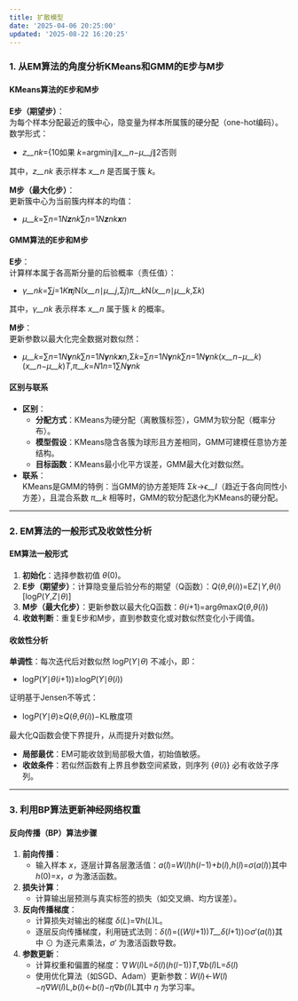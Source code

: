 ```yaml
---
title: 扩散模型
date: '2025-04-06 20:25:00'
updated: '2025-08-22 16:20:25'
---
```

### <font style="color:rgba(0, 0, 0, 0.9);background-color:rgba(255, 255, 255, 0);">1. 从EM算法的角度分析KMeans和GMM的E步与M步</font>
#### **<font style="color:rgba(0, 0, 0, 0.9);background-color:rgba(255, 255, 255, 0);">KMeans算法的E步和M步</font>**
**<font style="color:rgba(0, 0, 0, 0.9);background-color:rgba(255, 255, 255, 0);">E步（期望步）</font>**<font style="color:rgba(0, 0, 0, 0.9);background-color:rgba(255, 255, 255, 0);">：  
</font><font style="color:rgba(0, 0, 0, 0.9);background-color:rgba(255, 255, 255, 0);">为每个样本分配最近的簇中心，隐变量为样本所属簇的硬分配（one-hot编码）。  
</font><font style="color:rgba(0, 0, 0, 0.9);background-color:rgba(255, 255, 255, 0);">数学形式：</font>

+ _<font style="color:rgba(0, 0, 0, 0.9);background-color:rgba(255, 255, 255, 0);">z</font>__<font style="color:rgba(0, 0, 0, 0.9);background-color:rgba(255, 255, 255, 0);">nk</font>_<font style="color:rgba(0, 0, 0, 0.9);background-color:rgba(255, 255, 255, 0);">=</font><font style="color:rgba(0, 0, 0, 0.9);background-color:rgba(255, 255, 255, 0);">{</font><font style="color:rgba(0, 0, 0, 0.9);background-color:rgba(255, 255, 255, 0);">1</font><font style="color:rgba(0, 0, 0, 0.9);background-color:rgba(255, 255, 255, 0);">0</font><font style="color:rgba(0, 0, 0, 0.9);background-color:rgba(255, 255, 255, 0);">如果</font><font style="color:rgba(0, 0, 0, 0.9);background-color:rgba(255, 255, 255, 0);"> </font>_<font style="color:rgba(0, 0, 0, 0.9);background-color:rgba(255, 255, 255, 0);">k</font>_<font style="color:rgba(0, 0, 0, 0.9);background-color:rgba(255, 255, 255, 0);">=</font><font style="color:rgba(0, 0, 0, 0.9);background-color:rgba(255, 255, 255, 0);">ar</font><font style="color:rgba(0, 0, 0, 0.9);background-color:rgba(255, 255, 255, 0);">g</font><font style="color:rgba(0, 0, 0, 0.9);background-color:rgba(255, 255, 255, 0);">min</font>_<font style="color:rgba(0, 0, 0, 0.9);background-color:rgba(255, 255, 255, 0);">j</font>_<font style="color:rgba(0, 0, 0, 0.9);background-color:rgba(255, 255, 255, 0);">∥</font>_<font style="color:rgba(0, 0, 0, 0.9);background-color:rgba(255, 255, 255, 0);">x</font>__<font style="color:rgba(0, 0, 0, 0.9);background-color:rgba(255, 255, 255, 0);">n</font>_<font style="color:rgba(0, 0, 0, 0.9);background-color:rgba(255, 255, 255, 0);">−</font>_<font style="color:rgba(0, 0, 0, 0.9);background-color:rgba(255, 255, 255, 0);">μ</font>__<font style="color:rgba(0, 0, 0, 0.9);background-color:rgba(255, 255, 255, 0);">j</font>_<font style="color:rgba(0, 0, 0, 0.9);background-color:rgba(255, 255, 255, 0);">∥</font><font style="color:rgba(0, 0, 0, 0.9);background-color:rgba(255, 255, 255, 0);">2</font><font style="color:rgba(0, 0, 0, 0.9);background-color:rgba(255, 255, 255, 0);">否则</font>

<font style="color:rgba(0, 0, 0, 0.9);background-color:rgba(255, 255, 255, 0);">其中，</font>_<font style="color:rgba(0, 0, 0, 0.9);background-color:rgba(255, 255, 255, 0);">z</font>__<font style="color:rgba(0, 0, 0, 0.9);background-color:rgba(255, 255, 255, 0);">nk</font>_<font style="color:rgba(0, 0, 0, 0.9);background-color:rgba(255, 255, 255, 0);"> </font><font style="color:rgba(0, 0, 0, 0.9);background-color:rgba(255, 255, 255, 0);">表示样本</font><font style="color:rgba(0, 0, 0, 0.9);background-color:rgba(255, 255, 255, 0);"> </font>_<font style="color:rgba(0, 0, 0, 0.9);background-color:rgba(255, 255, 255, 0);">x</font>__<font style="color:rgba(0, 0, 0, 0.9);background-color:rgba(255, 255, 255, 0);">n</font>_<font style="color:rgba(0, 0, 0, 0.9);background-color:rgba(255, 255, 255, 0);"> </font><font style="color:rgba(0, 0, 0, 0.9);background-color:rgba(255, 255, 255, 0);">是否属于簇</font><font style="color:rgba(0, 0, 0, 0.9);background-color:rgba(255, 255, 255, 0);"> </font>_<font style="color:rgba(0, 0, 0, 0.9);background-color:rgba(255, 255, 255, 0);">k</font>_<font style="color:rgba(0, 0, 0, 0.9);background-color:rgba(255, 255, 255, 0);">。</font>

**<font style="color:rgba(0, 0, 0, 0.9);background-color:rgba(255, 255, 255, 0);">M步（最大化步）</font>**<font style="color:rgba(0, 0, 0, 0.9);background-color:rgba(255, 255, 255, 0);">：  
</font><font style="color:rgba(0, 0, 0, 0.9);background-color:rgba(255, 255, 255, 0);">更新簇中心为当前簇内样本的均值：</font>

+ _<font style="color:rgba(0, 0, 0, 0.9);background-color:rgba(255, 255, 255, 0);">μ</font>__<font style="color:rgba(0, 0, 0, 0.9);background-color:rgba(255, 255, 255, 0);">k</font>_<font style="color:rgba(0, 0, 0, 0.9);background-color:rgba(255, 255, 255, 0);">=</font><font style="color:rgba(0, 0, 0, 0.9);background-color:rgba(255, 255, 255, 0);">∑</font>_<font style="color:rgba(0, 0, 0, 0.9);background-color:rgba(255, 255, 255, 0);">n</font>_<font style="color:rgba(0, 0, 0, 0.9);background-color:rgba(255, 255, 255, 0);">=</font><font style="color:rgba(0, 0, 0, 0.9);background-color:rgba(255, 255, 255, 0);">1</font>_<font style="color:rgba(0, 0, 0, 0.9);background-color:rgba(255, 255, 255, 0);">N</font>__<font style="color:rgba(0, 0, 0, 0.9);background-color:rgba(255, 255, 255, 0);">z</font>__<font style="color:rgba(0, 0, 0, 0.9);background-color:rgba(255, 255, 255, 0);">nk</font>_<font style="color:rgba(0, 0, 0, 0.9);background-color:rgba(255, 255, 255, 0);">∑</font>_<font style="color:rgba(0, 0, 0, 0.9);background-color:rgba(255, 255, 255, 0);">n</font>_<font style="color:rgba(0, 0, 0, 0.9);background-color:rgba(255, 255, 255, 0);">=</font><font style="color:rgba(0, 0, 0, 0.9);background-color:rgba(255, 255, 255, 0);">1</font>_<font style="color:rgba(0, 0, 0, 0.9);background-color:rgba(255, 255, 255, 0);">N</font>__<font style="color:rgba(0, 0, 0, 0.9);background-color:rgba(255, 255, 255, 0);">z</font>__<font style="color:rgba(0, 0, 0, 0.9);background-color:rgba(255, 255, 255, 0);">nk</font>__<font style="color:rgba(0, 0, 0, 0.9);background-color:rgba(255, 255, 255, 0);">x</font>__<font style="color:rgba(0, 0, 0, 0.9);background-color:rgba(255, 255, 255, 0);">n</font>_

#### **<font style="color:rgba(0, 0, 0, 0.9);background-color:rgba(255, 255, 255, 0);">GMM算法的E步和M步</font>**
**<font style="color:rgba(0, 0, 0, 0.9);background-color:rgba(255, 255, 255, 0);">E步</font>**<font style="color:rgba(0, 0, 0, 0.9);background-color:rgba(255, 255, 255, 0);">：  
</font><font style="color:rgba(0, 0, 0, 0.9);background-color:rgba(255, 255, 255, 0);">计算样本属于各高斯分量的后验概率（责任值）：</font>

+ _<font style="color:rgba(0, 0, 0, 0.9);background-color:rgba(255, 255, 255, 0);">γ</font>__<font style="color:rgba(0, 0, 0, 0.9);background-color:rgba(255, 255, 255, 0);">nk</font>_<font style="color:rgba(0, 0, 0, 0.9);background-color:rgba(255, 255, 255, 0);">=</font><font style="color:rgba(0, 0, 0, 0.9);background-color:rgba(255, 255, 255, 0);">∑</font>_<font style="color:rgba(0, 0, 0, 0.9);background-color:rgba(255, 255, 255, 0);">j</font>_<font style="color:rgba(0, 0, 0, 0.9);background-color:rgba(255, 255, 255, 0);">=</font><font style="color:rgba(0, 0, 0, 0.9);background-color:rgba(255, 255, 255, 0);">1</font>_<font style="color:rgba(0, 0, 0, 0.9);background-color:rgba(255, 255, 255, 0);">K</font>__<font style="color:rgba(0, 0, 0, 0.9);background-color:rgba(255, 255, 255, 0);">π</font>__<font style="color:rgba(0, 0, 0, 0.9);background-color:rgba(255, 255, 255, 0);">j</font>_<font style="color:rgba(0, 0, 0, 0.9);background-color:rgba(255, 255, 255, 0);">N</font><font style="color:rgba(0, 0, 0, 0.9);background-color:rgba(255, 255, 255, 0);">(</font>_<font style="color:rgba(0, 0, 0, 0.9);background-color:rgba(255, 255, 255, 0);">x</font>__<font style="color:rgba(0, 0, 0, 0.9);background-color:rgba(255, 255, 255, 0);">n</font>_<font style="color:rgba(0, 0, 0, 0.9);background-color:rgba(255, 255, 255, 0);">∣</font>_<font style="color:rgba(0, 0, 0, 0.9);background-color:rgba(255, 255, 255, 0);">μ</font>__<font style="color:rgba(0, 0, 0, 0.9);background-color:rgba(255, 255, 255, 0);">j</font>_<font style="color:rgba(0, 0, 0, 0.9);background-color:rgba(255, 255, 255, 0);">,</font><font style="color:rgba(0, 0, 0, 0.9);background-color:rgba(255, 255, 255, 0);">Σ</font>_<font style="color:rgba(0, 0, 0, 0.9);background-color:rgba(255, 255, 255, 0);">j</font>_<font style="color:rgba(0, 0, 0, 0.9);background-color:rgba(255, 255, 255, 0);">)</font>_<font style="color:rgba(0, 0, 0, 0.9);background-color:rgba(255, 255, 255, 0);">π</font>__<font style="color:rgba(0, 0, 0, 0.9);background-color:rgba(255, 255, 255, 0);">k</font>_<font style="color:rgba(0, 0, 0, 0.9);background-color:rgba(255, 255, 255, 0);">N</font><font style="color:rgba(0, 0, 0, 0.9);background-color:rgba(255, 255, 255, 0);">(</font>_<font style="color:rgba(0, 0, 0, 0.9);background-color:rgba(255, 255, 255, 0);">x</font>__<font style="color:rgba(0, 0, 0, 0.9);background-color:rgba(255, 255, 255, 0);">n</font>_<font style="color:rgba(0, 0, 0, 0.9);background-color:rgba(255, 255, 255, 0);">∣</font>_<font style="color:rgba(0, 0, 0, 0.9);background-color:rgba(255, 255, 255, 0);">μ</font>__<font style="color:rgba(0, 0, 0, 0.9);background-color:rgba(255, 255, 255, 0);">k</font>_<font style="color:rgba(0, 0, 0, 0.9);background-color:rgba(255, 255, 255, 0);">,</font><font style="color:rgba(0, 0, 0, 0.9);background-color:rgba(255, 255, 255, 0);">Σ</font>_<font style="color:rgba(0, 0, 0, 0.9);background-color:rgba(255, 255, 255, 0);">k</font>_<font style="color:rgba(0, 0, 0, 0.9);background-color:rgba(255, 255, 255, 0);">)</font>

<font style="color:rgba(0, 0, 0, 0.9);background-color:rgba(255, 255, 255, 0);">其中，</font>_<font style="color:rgba(0, 0, 0, 0.9);background-color:rgba(255, 255, 255, 0);">γ</font>__<font style="color:rgba(0, 0, 0, 0.9);background-color:rgba(255, 255, 255, 0);">nk</font>_<font style="color:rgba(0, 0, 0, 0.9);background-color:rgba(255, 255, 255, 0);"> </font><font style="color:rgba(0, 0, 0, 0.9);background-color:rgba(255, 255, 255, 0);">表示样本</font><font style="color:rgba(0, 0, 0, 0.9);background-color:rgba(255, 255, 255, 0);"> </font>_<font style="color:rgba(0, 0, 0, 0.9);background-color:rgba(255, 255, 255, 0);">x</font>__<font style="color:rgba(0, 0, 0, 0.9);background-color:rgba(255, 255, 255, 0);">n</font>_<font style="color:rgba(0, 0, 0, 0.9);background-color:rgba(255, 255, 255, 0);"> </font><font style="color:rgba(0, 0, 0, 0.9);background-color:rgba(255, 255, 255, 0);">属于簇</font><font style="color:rgba(0, 0, 0, 0.9);background-color:rgba(255, 255, 255, 0);"> </font>_<font style="color:rgba(0, 0, 0, 0.9);background-color:rgba(255, 255, 255, 0);">k</font>_<font style="color:rgba(0, 0, 0, 0.9);background-color:rgba(255, 255, 255, 0);"> </font><font style="color:rgba(0, 0, 0, 0.9);background-color:rgba(255, 255, 255, 0);">的概率。</font>

**<font style="color:rgba(0, 0, 0, 0.9);background-color:rgba(255, 255, 255, 0);">M步</font>**<font style="color:rgba(0, 0, 0, 0.9);background-color:rgba(255, 255, 255, 0);">：  
</font><font style="color:rgba(0, 0, 0, 0.9);background-color:rgba(255, 255, 255, 0);">更新参数以最大化完全数据对数似然：</font>

+ _<font style="color:rgba(0, 0, 0, 0.9);background-color:rgba(255, 255, 255, 0);">μ</font>__<font style="color:rgba(0, 0, 0, 0.9);background-color:rgba(255, 255, 255, 0);">k</font>_<font style="color:rgba(0, 0, 0, 0.9);background-color:rgba(255, 255, 255, 0);">=</font><font style="color:rgba(0, 0, 0, 0.9);background-color:rgba(255, 255, 255, 0);">∑</font>_<font style="color:rgba(0, 0, 0, 0.9);background-color:rgba(255, 255, 255, 0);">n</font>_<font style="color:rgba(0, 0, 0, 0.9);background-color:rgba(255, 255, 255, 0);">=</font><font style="color:rgba(0, 0, 0, 0.9);background-color:rgba(255, 255, 255, 0);">1</font>_<font style="color:rgba(0, 0, 0, 0.9);background-color:rgba(255, 255, 255, 0);">N</font>__<font style="color:rgba(0, 0, 0, 0.9);background-color:rgba(255, 255, 255, 0);">γ</font>__<font style="color:rgba(0, 0, 0, 0.9);background-color:rgba(255, 255, 255, 0);">nk</font>_<font style="color:rgba(0, 0, 0, 0.9);background-color:rgba(255, 255, 255, 0);">∑</font>_<font style="color:rgba(0, 0, 0, 0.9);background-color:rgba(255, 255, 255, 0);">n</font>_<font style="color:rgba(0, 0, 0, 0.9);background-color:rgba(255, 255, 255, 0);">=</font><font style="color:rgba(0, 0, 0, 0.9);background-color:rgba(255, 255, 255, 0);">1</font>_<font style="color:rgba(0, 0, 0, 0.9);background-color:rgba(255, 255, 255, 0);">N</font>__<font style="color:rgba(0, 0, 0, 0.9);background-color:rgba(255, 255, 255, 0);">γ</font>__<font style="color:rgba(0, 0, 0, 0.9);background-color:rgba(255, 255, 255, 0);">nk</font>__<font style="color:rgba(0, 0, 0, 0.9);background-color:rgba(255, 255, 255, 0);">x</font>__<font style="color:rgba(0, 0, 0, 0.9);background-color:rgba(255, 255, 255, 0);">n</font>_<font style="color:rgba(0, 0, 0, 0.9);background-color:rgba(255, 255, 255, 0);">,</font><font style="color:rgba(0, 0, 0, 0.9);background-color:rgba(255, 255, 255, 0);">Σ</font>_<font style="color:rgba(0, 0, 0, 0.9);background-color:rgba(255, 255, 255, 0);">k</font>_<font style="color:rgba(0, 0, 0, 0.9);background-color:rgba(255, 255, 255, 0);">=</font><font style="color:rgba(0, 0, 0, 0.9);background-color:rgba(255, 255, 255, 0);">∑</font>_<font style="color:rgba(0, 0, 0, 0.9);background-color:rgba(255, 255, 255, 0);">n</font>_<font style="color:rgba(0, 0, 0, 0.9);background-color:rgba(255, 255, 255, 0);">=</font><font style="color:rgba(0, 0, 0, 0.9);background-color:rgba(255, 255, 255, 0);">1</font>_<font style="color:rgba(0, 0, 0, 0.9);background-color:rgba(255, 255, 255, 0);">N</font>__<font style="color:rgba(0, 0, 0, 0.9);background-color:rgba(255, 255, 255, 0);">γ</font>__<font style="color:rgba(0, 0, 0, 0.9);background-color:rgba(255, 255, 255, 0);">nk</font>_<font style="color:rgba(0, 0, 0, 0.9);background-color:rgba(255, 255, 255, 0);">∑</font>_<font style="color:rgba(0, 0, 0, 0.9);background-color:rgba(255, 255, 255, 0);">n</font>_<font style="color:rgba(0, 0, 0, 0.9);background-color:rgba(255, 255, 255, 0);">=</font><font style="color:rgba(0, 0, 0, 0.9);background-color:rgba(255, 255, 255, 0);">1</font>_<font style="color:rgba(0, 0, 0, 0.9);background-color:rgba(255, 255, 255, 0);">N</font>__<font style="color:rgba(0, 0, 0, 0.9);background-color:rgba(255, 255, 255, 0);">γ</font>__<font style="color:rgba(0, 0, 0, 0.9);background-color:rgba(255, 255, 255, 0);">nk</font>_<font style="color:rgba(0, 0, 0, 0.9);background-color:rgba(255, 255, 255, 0);">(</font>_<font style="color:rgba(0, 0, 0, 0.9);background-color:rgba(255, 255, 255, 0);">x</font>__<font style="color:rgba(0, 0, 0, 0.9);background-color:rgba(255, 255, 255, 0);">n</font>_<font style="color:rgba(0, 0, 0, 0.9);background-color:rgba(255, 255, 255, 0);">−</font>_<font style="color:rgba(0, 0, 0, 0.9);background-color:rgba(255, 255, 255, 0);">μ</font>__<font style="color:rgba(0, 0, 0, 0.9);background-color:rgba(255, 255, 255, 0);">k</font>_<font style="color:rgba(0, 0, 0, 0.9);background-color:rgba(255, 255, 255, 0);">)</font><font style="color:rgba(0, 0, 0, 0.9);background-color:rgba(255, 255, 255, 0);">(</font>_<font style="color:rgba(0, 0, 0, 0.9);background-color:rgba(255, 255, 255, 0);">x</font>__<font style="color:rgba(0, 0, 0, 0.9);background-color:rgba(255, 255, 255, 0);">n</font>_<font style="color:rgba(0, 0, 0, 0.9);background-color:rgba(255, 255, 255, 0);">−</font>_<font style="color:rgba(0, 0, 0, 0.9);background-color:rgba(255, 255, 255, 0);">μ</font>__<font style="color:rgba(0, 0, 0, 0.9);background-color:rgba(255, 255, 255, 0);">k</font>_<font style="color:rgba(0, 0, 0, 0.9);background-color:rgba(255, 255, 255, 0);">)</font>_<font style="color:rgba(0, 0, 0, 0.9);background-color:rgba(255, 255, 255, 0);">T</font>_<font style="color:rgba(0, 0, 0, 0.9);background-color:rgba(255, 255, 255, 0);">,</font>_<font style="color:rgba(0, 0, 0, 0.9);background-color:rgba(255, 255, 255, 0);">π</font>__<font style="color:rgba(0, 0, 0, 0.9);background-color:rgba(255, 255, 255, 0);">k</font>_<font style="color:rgba(0, 0, 0, 0.9);background-color:rgba(255, 255, 255, 0);">=</font>_<font style="color:rgba(0, 0, 0, 0.9);background-color:rgba(255, 255, 255, 0);">N</font>_<font style="color:rgba(0, 0, 0, 0.9);background-color:rgba(255, 255, 255, 0);">1</font>_<font style="color:rgba(0, 0, 0, 0.9);background-color:rgba(255, 255, 255, 0);">n</font>_<font style="color:rgba(0, 0, 0, 0.9);background-color:rgba(255, 255, 255, 0);">=</font><font style="color:rgba(0, 0, 0, 0.9);background-color:rgba(255, 255, 255, 0);">1</font><font style="color:rgba(0, 0, 0, 0.9);background-color:rgba(255, 255, 255, 0);">∑</font>_<font style="color:rgba(0, 0, 0, 0.9);background-color:rgba(255, 255, 255, 0);">N</font>__<font style="color:rgba(0, 0, 0, 0.9);background-color:rgba(255, 255, 255, 0);">γ</font>__<font style="color:rgba(0, 0, 0, 0.9);background-color:rgba(255, 255, 255, 0);">nk</font>_

#### **<font style="color:rgba(0, 0, 0, 0.9);background-color:rgba(255, 255, 255, 0);">区别与联系</font>**
+ **<font style="color:rgba(0, 0, 0, 0.9);background-color:rgba(255, 255, 255, 0);">区别</font>**<font style="color:rgba(0, 0, 0, 0.9);background-color:rgba(255, 255, 255, 0);">：</font>
    - **<font style="color:rgba(0, 0, 0, 0.9);background-color:rgba(255, 255, 255, 0);">分配方式</font>**<font style="color:rgba(0, 0, 0, 0.9);background-color:rgba(255, 255, 255, 0);">：KMeans为硬分配（离散簇标签），GMM为软分配（概率分布）。</font>
    - **<font style="color:rgba(0, 0, 0, 0.9);background-color:rgba(255, 255, 255, 0);">模型假设</font>**<font style="color:rgba(0, 0, 0, 0.9);background-color:rgba(255, 255, 255, 0);">：KMeans隐含各簇为球形且方差相同，GMM可建模任意协方差结构。</font>
    - **<font style="color:rgba(0, 0, 0, 0.9);background-color:rgba(255, 255, 255, 0);">目标函数</font>**<font style="color:rgba(0, 0, 0, 0.9);background-color:rgba(255, 255, 255, 0);">：KMeans最小化平方误差，GMM最大化对数似然。</font>
+ **<font style="color:rgba(0, 0, 0, 0.9);background-color:rgba(255, 255, 255, 0);">联系</font>**<font style="color:rgba(0, 0, 0, 0.9);background-color:rgba(255, 255, 255, 0);">：  
</font><font style="color:rgba(0, 0, 0, 0.9);background-color:rgba(255, 255, 255, 0);">KMeans是GMM的特例：当GMM的协方差矩阵</font><font style="color:rgba(0, 0, 0, 0.9);background-color:rgba(255, 255, 255, 0);"> </font><font style="color:rgba(0, 0, 0, 0.9);background-color:rgba(255, 255, 255, 0);">Σ</font>_<font style="color:rgba(0, 0, 0, 0.9);background-color:rgba(255, 255, 255, 0);">k</font>_<font style="color:rgba(0, 0, 0, 0.9);background-color:rgba(255, 255, 255, 0);">→</font>_<font style="color:rgba(0, 0, 0, 0.9);background-color:rgba(255, 255, 255, 0);">ϵ</font>__<font style="color:rgba(0, 0, 0, 0.9);background-color:rgba(255, 255, 255, 0);">I</font>_<font style="color:rgba(0, 0, 0, 0.9);background-color:rgba(255, 255, 255, 0);">（趋近于各向同性小方差），且混合系数</font><font style="color:rgba(0, 0, 0, 0.9);background-color:rgba(255, 255, 255, 0);"> </font>_<font style="color:rgba(0, 0, 0, 0.9);background-color:rgba(255, 255, 255, 0);">π</font>__<font style="color:rgba(0, 0, 0, 0.9);background-color:rgba(255, 255, 255, 0);">k</font>_<font style="color:rgba(0, 0, 0, 0.9);background-color:rgba(255, 255, 255, 0);"> </font><font style="color:rgba(0, 0, 0, 0.9);background-color:rgba(255, 255, 255, 0);">相等时，GMM的软分配退化为KMeans的硬分配。</font>

---

### <font style="color:rgba(0, 0, 0, 0.9);background-color:rgba(255, 255, 255, 0);">2. EM算法的一般形式及收敛性分析</font>
#### **<font style="color:rgba(0, 0, 0, 0.9);background-color:rgba(255, 255, 255, 0);">EM算法一般形式</font>**
1. **<font style="color:rgba(0, 0, 0, 0.9);background-color:rgba(255, 255, 255, 0);">初始化</font>**<font style="color:rgba(0, 0, 0, 0.9);background-color:rgba(255, 255, 255, 0);">：选择参数初值</font><font style="color:rgba(0, 0, 0, 0.9);background-color:rgba(255, 255, 255, 0);"> </font>_<font style="color:rgba(0, 0, 0, 0.9);background-color:rgba(255, 255, 255, 0);">θ</font>_<font style="color:rgba(0, 0, 0, 0.9);background-color:rgba(255, 255, 255, 0);">(</font><font style="color:rgba(0, 0, 0, 0.9);background-color:rgba(255, 255, 255, 0);">0</font><font style="color:rgba(0, 0, 0, 0.9);background-color:rgba(255, 255, 255, 0);">)</font><font style="color:rgba(0, 0, 0, 0.9);background-color:rgba(255, 255, 255, 0);">。</font>
2. **<font style="color:rgba(0, 0, 0, 0.9);background-color:rgba(255, 255, 255, 0);">E步（期望步）</font>**<font style="color:rgba(0, 0, 0, 0.9);background-color:rgba(255, 255, 255, 0);">：计算隐变量后验分布的期望（Q函数）：</font>_<font style="color:rgba(0, 0, 0, 0.9);background-color:rgba(255, 255, 255, 0);">Q</font>_<font style="color:rgba(0, 0, 0, 0.9);background-color:rgba(255, 255, 255, 0);">(</font>_<font style="color:rgba(0, 0, 0, 0.9);background-color:rgba(255, 255, 255, 0);">θ</font>_<font style="color:rgba(0, 0, 0, 0.9);background-color:rgba(255, 255, 255, 0);">,</font>_<font style="color:rgba(0, 0, 0, 0.9);background-color:rgba(255, 255, 255, 0);">θ</font>_<font style="color:rgba(0, 0, 0, 0.9);background-color:rgba(255, 255, 255, 0);">(</font>_<font style="color:rgba(0, 0, 0, 0.9);background-color:rgba(255, 255, 255, 0);">i</font>_<font style="color:rgba(0, 0, 0, 0.9);background-color:rgba(255, 255, 255, 0);">)</font><font style="color:rgba(0, 0, 0, 0.9);background-color:rgba(255, 255, 255, 0);">)</font><font style="color:rgba(0, 0, 0, 0.9);background-color:rgba(255, 255, 255, 0);">=</font><font style="color:rgba(0, 0, 0, 0.9);background-color:rgba(255, 255, 255, 0);">E</font>_<font style="color:rgba(0, 0, 0, 0.9);background-color:rgba(255, 255, 255, 0);">Z</font>_<font style="color:rgba(0, 0, 0, 0.9);background-color:rgba(255, 255, 255, 0);">∣</font>_<font style="color:rgba(0, 0, 0, 0.9);background-color:rgba(255, 255, 255, 0);">Y</font>_<font style="color:rgba(0, 0, 0, 0.9);background-color:rgba(255, 255, 255, 0);">,</font>_<font style="color:rgba(0, 0, 0, 0.9);background-color:rgba(255, 255, 255, 0);">θ</font>_<font style="color:rgba(0, 0, 0, 0.9);background-color:rgba(255, 255, 255, 0);">(</font>_<font style="color:rgba(0, 0, 0, 0.9);background-color:rgba(255, 255, 255, 0);">i</font>_<font style="color:rgba(0, 0, 0, 0.9);background-color:rgba(255, 255, 255, 0);">)</font><font style="color:rgba(0, 0, 0, 0.9);background-color:rgba(255, 255, 255, 0);">[</font><font style="color:rgba(0, 0, 0, 0.9);background-color:rgba(255, 255, 255, 0);">lo</font><font style="color:rgba(0, 0, 0, 0.9);background-color:rgba(255, 255, 255, 0);">g</font>_<font style="color:rgba(0, 0, 0, 0.9);background-color:rgba(255, 255, 255, 0);">P</font>_<font style="color:rgba(0, 0, 0, 0.9);background-color:rgba(255, 255, 255, 0);">(</font>_<font style="color:rgba(0, 0, 0, 0.9);background-color:rgba(255, 255, 255, 0);">Y</font>_<font style="color:rgba(0, 0, 0, 0.9);background-color:rgba(255, 255, 255, 0);">,</font>_<font style="color:rgba(0, 0, 0, 0.9);background-color:rgba(255, 255, 255, 0);">Z</font>_<font style="color:rgba(0, 0, 0, 0.9);background-color:rgba(255, 255, 255, 0);">∣</font>_<font style="color:rgba(0, 0, 0, 0.9);background-color:rgba(255, 255, 255, 0);">θ</font>_<font style="color:rgba(0, 0, 0, 0.9);background-color:rgba(255, 255, 255, 0);">)]</font>
3. **<font style="color:rgba(0, 0, 0, 0.9);background-color:rgba(255, 255, 255, 0);">M步（最大化步）</font>**<font style="color:rgba(0, 0, 0, 0.9);background-color:rgba(255, 255, 255, 0);">：更新参数以最大化Q函数：</font>_<font style="color:rgba(0, 0, 0, 0.9);background-color:rgba(255, 255, 255, 0);">θ</font>_<font style="color:rgba(0, 0, 0, 0.9);background-color:rgba(255, 255, 255, 0);">(</font>_<font style="color:rgba(0, 0, 0, 0.9);background-color:rgba(255, 255, 255, 0);">i</font>_<font style="color:rgba(0, 0, 0, 0.9);background-color:rgba(255, 255, 255, 0);">+</font><font style="color:rgba(0, 0, 0, 0.9);background-color:rgba(255, 255, 255, 0);">1</font><font style="color:rgba(0, 0, 0, 0.9);background-color:rgba(255, 255, 255, 0);">)</font><font style="color:rgba(0, 0, 0, 0.9);background-color:rgba(255, 255, 255, 0);">=</font><font style="color:rgba(0, 0, 0, 0.9);background-color:rgba(255, 255, 255, 0);">ar</font><font style="color:rgba(0, 0, 0, 0.9);background-color:rgba(255, 255, 255, 0);">g</font>_<font style="color:rgba(0, 0, 0, 0.9);background-color:rgba(255, 255, 255, 0);">θ</font>_<font style="color:rgba(0, 0, 0, 0.9);background-color:rgba(255, 255, 255, 0);">max</font>_<font style="color:rgba(0, 0, 0, 0.9);background-color:rgba(255, 255, 255, 0);">Q</font>_<font style="color:rgba(0, 0, 0, 0.9);background-color:rgba(255, 255, 255, 0);">(</font>_<font style="color:rgba(0, 0, 0, 0.9);background-color:rgba(255, 255, 255, 0);">θ</font>_<font style="color:rgba(0, 0, 0, 0.9);background-color:rgba(255, 255, 255, 0);">,</font>_<font style="color:rgba(0, 0, 0, 0.9);background-color:rgba(255, 255, 255, 0);">θ</font>_<font style="color:rgba(0, 0, 0, 0.9);background-color:rgba(255, 255, 255, 0);">(</font>_<font style="color:rgba(0, 0, 0, 0.9);background-color:rgba(255, 255, 255, 0);">i</font>_<font style="color:rgba(0, 0, 0, 0.9);background-color:rgba(255, 255, 255, 0);">)</font><font style="color:rgba(0, 0, 0, 0.9);background-color:rgba(255, 255, 255, 0);">)</font>
4. **<font style="color:rgba(0, 0, 0, 0.9);background-color:rgba(255, 255, 255, 0);">收敛判断</font>**<font style="color:rgba(0, 0, 0, 0.9);background-color:rgba(255, 255, 255, 0);">：重复E步和M步，直到参数变化或对数似然变化小于阈值。</font>

#### **<font style="color:rgba(0, 0, 0, 0.9);background-color:rgba(255, 255, 255, 0);">收敛性分析</font>**
**<font style="color:rgba(0, 0, 0, 0.9);background-color:rgba(255, 255, 255, 0);">单调性</font>**<font style="color:rgba(0, 0, 0, 0.9);background-color:rgba(255, 255, 255, 0);">：每次迭代后对数似然</font><font style="color:rgba(0, 0, 0, 0.9);background-color:rgba(255, 255, 255, 0);"> </font><font style="color:rgba(0, 0, 0, 0.9);background-color:rgba(255, 255, 255, 0);">lo</font><font style="color:rgba(0, 0, 0, 0.9);background-color:rgba(255, 255, 255, 0);">g</font>_<font style="color:rgba(0, 0, 0, 0.9);background-color:rgba(255, 255, 255, 0);">P</font>_<font style="color:rgba(0, 0, 0, 0.9);background-color:rgba(255, 255, 255, 0);">(</font>_<font style="color:rgba(0, 0, 0, 0.9);background-color:rgba(255, 255, 255, 0);">Y</font>_<font style="color:rgba(0, 0, 0, 0.9);background-color:rgba(255, 255, 255, 0);">∣</font>_<font style="color:rgba(0, 0, 0, 0.9);background-color:rgba(255, 255, 255, 0);">θ</font>_<font style="color:rgba(0, 0, 0, 0.9);background-color:rgba(255, 255, 255, 0);">)</font><font style="color:rgba(0, 0, 0, 0.9);background-color:rgba(255, 255, 255, 0);"> </font><font style="color:rgba(0, 0, 0, 0.9);background-color:rgba(255, 255, 255, 0);">不减小，即：</font>

+ <font style="color:rgba(0, 0, 0, 0.9);background-color:rgba(255, 255, 255, 0);">lo</font><font style="color:rgba(0, 0, 0, 0.9);background-color:rgba(255, 255, 255, 0);">g</font>_<font style="color:rgba(0, 0, 0, 0.9);background-color:rgba(255, 255, 255, 0);">P</font>_<font style="color:rgba(0, 0, 0, 0.9);background-color:rgba(255, 255, 255, 0);">(</font>_<font style="color:rgba(0, 0, 0, 0.9);background-color:rgba(255, 255, 255, 0);">Y</font>_<font style="color:rgba(0, 0, 0, 0.9);background-color:rgba(255, 255, 255, 0);">∣</font>_<font style="color:rgba(0, 0, 0, 0.9);background-color:rgba(255, 255, 255, 0);">θ</font>_<font style="color:rgba(0, 0, 0, 0.9);background-color:rgba(255, 255, 255, 0);">(</font>_<font style="color:rgba(0, 0, 0, 0.9);background-color:rgba(255, 255, 255, 0);">i</font>_<font style="color:rgba(0, 0, 0, 0.9);background-color:rgba(255, 255, 255, 0);">+</font><font style="color:rgba(0, 0, 0, 0.9);background-color:rgba(255, 255, 255, 0);">1</font><font style="color:rgba(0, 0, 0, 0.9);background-color:rgba(255, 255, 255, 0);">)</font><font style="color:rgba(0, 0, 0, 0.9);background-color:rgba(255, 255, 255, 0);">)</font><font style="color:rgba(0, 0, 0, 0.9);background-color:rgba(255, 255, 255, 0);">≥</font><font style="color:rgba(0, 0, 0, 0.9);background-color:rgba(255, 255, 255, 0);">lo</font><font style="color:rgba(0, 0, 0, 0.9);background-color:rgba(255, 255, 255, 0);">g</font>_<font style="color:rgba(0, 0, 0, 0.9);background-color:rgba(255, 255, 255, 0);">P</font>_<font style="color:rgba(0, 0, 0, 0.9);background-color:rgba(255, 255, 255, 0);">(</font>_<font style="color:rgba(0, 0, 0, 0.9);background-color:rgba(255, 255, 255, 0);">Y</font>_<font style="color:rgba(0, 0, 0, 0.9);background-color:rgba(255, 255, 255, 0);">∣</font>_<font style="color:rgba(0, 0, 0, 0.9);background-color:rgba(255, 255, 255, 0);">θ</font>_<font style="color:rgba(0, 0, 0, 0.9);background-color:rgba(255, 255, 255, 0);">(</font>_<font style="color:rgba(0, 0, 0, 0.9);background-color:rgba(255, 255, 255, 0);">i</font>_<font style="color:rgba(0, 0, 0, 0.9);background-color:rgba(255, 255, 255, 0);">)</font><font style="color:rgba(0, 0, 0, 0.9);background-color:rgba(255, 255, 255, 0);">)</font>

<font style="color:rgba(0, 0, 0, 0.9);background-color:rgba(255, 255, 255, 0);">证明基于Jensen不等式：</font>

+ <font style="color:rgba(0, 0, 0, 0.9);background-color:rgba(255, 255, 255, 0);">lo</font><font style="color:rgba(0, 0, 0, 0.9);background-color:rgba(255, 255, 255, 0);">g</font>_<font style="color:rgba(0, 0, 0, 0.9);background-color:rgba(255, 255, 255, 0);">P</font>_<font style="color:rgba(0, 0, 0, 0.9);background-color:rgba(255, 255, 255, 0);">(</font>_<font style="color:rgba(0, 0, 0, 0.9);background-color:rgba(255, 255, 255, 0);">Y</font>_<font style="color:rgba(0, 0, 0, 0.9);background-color:rgba(255, 255, 255, 0);">∣</font>_<font style="color:rgba(0, 0, 0, 0.9);background-color:rgba(255, 255, 255, 0);">θ</font>_<font style="color:rgba(0, 0, 0, 0.9);background-color:rgba(255, 255, 255, 0);">)</font><font style="color:rgba(0, 0, 0, 0.9);background-color:rgba(255, 255, 255, 0);">≥</font>_<font style="color:rgba(0, 0, 0, 0.9);background-color:rgba(255, 255, 255, 0);">Q</font>_<font style="color:rgba(0, 0, 0, 0.9);background-color:rgba(255, 255, 255, 0);">(</font>_<font style="color:rgba(0, 0, 0, 0.9);background-color:rgba(255, 255, 255, 0);">θ</font>_<font style="color:rgba(0, 0, 0, 0.9);background-color:rgba(255, 255, 255, 0);">,</font>_<font style="color:rgba(0, 0, 0, 0.9);background-color:rgba(255, 255, 255, 0);">θ</font>_<font style="color:rgba(0, 0, 0, 0.9);background-color:rgba(255, 255, 255, 0);">(</font>_<font style="color:rgba(0, 0, 0, 0.9);background-color:rgba(255, 255, 255, 0);">i</font>_<font style="color:rgba(0, 0, 0, 0.9);background-color:rgba(255, 255, 255, 0);">)</font><font style="color:rgba(0, 0, 0, 0.9);background-color:rgba(255, 255, 255, 0);">)</font><font style="color:rgba(0, 0, 0, 0.9);background-color:rgba(255, 255, 255, 0);">−</font><font style="color:rgba(0, 0, 0, 0.9);background-color:rgba(255, 255, 255, 0);">KL</font><font style="color:rgba(0, 0, 0, 0.9);background-color:rgba(255, 255, 255, 0);">散度项</font>

<font style="color:rgba(0, 0, 0, 0.9);background-color:rgba(255, 255, 255, 0);">最大化Q函数会使下界提升，从而提升对数似然。</font>

+ **<font style="color:rgba(0, 0, 0, 0.9);background-color:rgba(255, 255, 255, 0);">局部最优</font>**<font style="color:rgba(0, 0, 0, 0.9);background-color:rgba(255, 255, 255, 0);">：EM可能收敛到局部极大值，初始值敏感。</font>
+ **<font style="color:rgba(0, 0, 0, 0.9);background-color:rgba(255, 255, 255, 0);">收敛条件</font>**<font style="color:rgba(0, 0, 0, 0.9);background-color:rgba(255, 255, 255, 0);">：若似然函数有上界且参数空间紧致，则序列</font><font style="color:rgba(0, 0, 0, 0.9);background-color:rgba(255, 255, 255, 0);"> </font><font style="color:rgba(0, 0, 0, 0.9);background-color:rgba(255, 255, 255, 0);">{</font>_<font style="color:rgba(0, 0, 0, 0.9);background-color:rgba(255, 255, 255, 0);">θ</font>_<font style="color:rgba(0, 0, 0, 0.9);background-color:rgba(255, 255, 255, 0);">(</font>_<font style="color:rgba(0, 0, 0, 0.9);background-color:rgba(255, 255, 255, 0);">i</font>_<font style="color:rgba(0, 0, 0, 0.9);background-color:rgba(255, 255, 255, 0);">)</font><font style="color:rgba(0, 0, 0, 0.9);background-color:rgba(255, 255, 255, 0);">}</font><font style="color:rgba(0, 0, 0, 0.9);background-color:rgba(255, 255, 255, 0);"> </font><font style="color:rgba(0, 0, 0, 0.9);background-color:rgba(255, 255, 255, 0);">必有收敛子序列。</font>

---

### <font style="color:rgba(0, 0, 0, 0.9);background-color:rgba(255, 255, 255, 0);">3. 利用BP算法更新神经网络权重</font>
#### **<font style="color:rgba(0, 0, 0, 0.9);background-color:rgba(255, 255, 255, 0);">反向传播（BP）算法步骤</font>**
1. **<font style="color:rgba(0, 0, 0, 0.9);background-color:rgba(255, 255, 255, 0);">前向传播</font>**<font style="color:rgba(0, 0, 0, 0.9);background-color:rgba(255, 255, 255, 0);">：</font>
    - <font style="color:rgba(0, 0, 0, 0.9);background-color:rgba(255, 255, 255, 0);">输入样本</font><font style="color:rgba(0, 0, 0, 0.9);background-color:rgba(255, 255, 255, 0);"> </font>_<font style="color:rgba(0, 0, 0, 0.9);background-color:rgba(255, 255, 255, 0);">x</font>_<font style="color:rgba(0, 0, 0, 0.9);background-color:rgba(255, 255, 255, 0);">，逐层计算各层激活值：</font>_<font style="color:rgba(0, 0, 0, 0.9);background-color:rgba(255, 255, 255, 0);">a</font>_<font style="color:rgba(0, 0, 0, 0.9);background-color:rgba(255, 255, 255, 0);">(</font>_<font style="color:rgba(0, 0, 0, 0.9);background-color:rgba(255, 255, 255, 0);">l</font>_<font style="color:rgba(0, 0, 0, 0.9);background-color:rgba(255, 255, 255, 0);">)</font><font style="color:rgba(0, 0, 0, 0.9);background-color:rgba(255, 255, 255, 0);">=</font>_<font style="color:rgba(0, 0, 0, 0.9);background-color:rgba(255, 255, 255, 0);">W</font>_<font style="color:rgba(0, 0, 0, 0.9);background-color:rgba(255, 255, 255, 0);">(</font>_<font style="color:rgba(0, 0, 0, 0.9);background-color:rgba(255, 255, 255, 0);">l</font>_<font style="color:rgba(0, 0, 0, 0.9);background-color:rgba(255, 255, 255, 0);">)</font>_<font style="color:rgba(0, 0, 0, 0.9);background-color:rgba(255, 255, 255, 0);">h</font>_<font style="color:rgba(0, 0, 0, 0.9);background-color:rgba(255, 255, 255, 0);">(</font>_<font style="color:rgba(0, 0, 0, 0.9);background-color:rgba(255, 255, 255, 0);">l</font>_<font style="color:rgba(0, 0, 0, 0.9);background-color:rgba(255, 255, 255, 0);">−</font><font style="color:rgba(0, 0, 0, 0.9);background-color:rgba(255, 255, 255, 0);">1</font><font style="color:rgba(0, 0, 0, 0.9);background-color:rgba(255, 255, 255, 0);">)</font><font style="color:rgba(0, 0, 0, 0.9);background-color:rgba(255, 255, 255, 0);">+</font>_<font style="color:rgba(0, 0, 0, 0.9);background-color:rgba(255, 255, 255, 0);">b</font>_<font style="color:rgba(0, 0, 0, 0.9);background-color:rgba(255, 255, 255, 0);">(</font>_<font style="color:rgba(0, 0, 0, 0.9);background-color:rgba(255, 255, 255, 0);">l</font>_<font style="color:rgba(0, 0, 0, 0.9);background-color:rgba(255, 255, 255, 0);">)</font><font style="color:rgba(0, 0, 0, 0.9);background-color:rgba(255, 255, 255, 0);">,</font>_<font style="color:rgba(0, 0, 0, 0.9);background-color:rgba(255, 255, 255, 0);">h</font>_<font style="color:rgba(0, 0, 0, 0.9);background-color:rgba(255, 255, 255, 0);">(</font>_<font style="color:rgba(0, 0, 0, 0.9);background-color:rgba(255, 255, 255, 0);">l</font>_<font style="color:rgba(0, 0, 0, 0.9);background-color:rgba(255, 255, 255, 0);">)</font><font style="color:rgba(0, 0, 0, 0.9);background-color:rgba(255, 255, 255, 0);">=</font>_<font style="color:rgba(0, 0, 0, 0.9);background-color:rgba(255, 255, 255, 0);">σ</font>_<font style="color:rgba(0, 0, 0, 0.9);background-color:rgba(255, 255, 255, 0);">(</font>_<font style="color:rgba(0, 0, 0, 0.9);background-color:rgba(255, 255, 255, 0);">a</font>_<font style="color:rgba(0, 0, 0, 0.9);background-color:rgba(255, 255, 255, 0);">(</font>_<font style="color:rgba(0, 0, 0, 0.9);background-color:rgba(255, 255, 255, 0);">l</font>_<font style="color:rgba(0, 0, 0, 0.9);background-color:rgba(255, 255, 255, 0);">)</font><font style="color:rgba(0, 0, 0, 0.9);background-color:rgba(255, 255, 255, 0);">)</font><font style="color:rgba(0, 0, 0, 0.9);background-color:rgba(255, 255, 255, 0);">其中</font><font style="color:rgba(0, 0, 0, 0.9);background-color:rgba(255, 255, 255, 0);"> </font>_<font style="color:rgba(0, 0, 0, 0.9);background-color:rgba(255, 255, 255, 0);">h</font>_<font style="color:rgba(0, 0, 0, 0.9);background-color:rgba(255, 255, 255, 0);">(</font><font style="color:rgba(0, 0, 0, 0.9);background-color:rgba(255, 255, 255, 0);">0</font><font style="color:rgba(0, 0, 0, 0.9);background-color:rgba(255, 255, 255, 0);">)</font><font style="color:rgba(0, 0, 0, 0.9);background-color:rgba(255, 255, 255, 0);">=</font>_<font style="color:rgba(0, 0, 0, 0.9);background-color:rgba(255, 255, 255, 0);">x</font>_<font style="color:rgba(0, 0, 0, 0.9);background-color:rgba(255, 255, 255, 0);">，</font>_<font style="color:rgba(0, 0, 0, 0.9);background-color:rgba(255, 255, 255, 0);">σ</font>_<font style="color:rgba(0, 0, 0, 0.9);background-color:rgba(255, 255, 255, 0);"> </font><font style="color:rgba(0, 0, 0, 0.9);background-color:rgba(255, 255, 255, 0);">为激活函数。</font>
2. **<font style="color:rgba(0, 0, 0, 0.9);background-color:rgba(255, 255, 255, 0);">损失计算</font>**<font style="color:rgba(0, 0, 0, 0.9);background-color:rgba(255, 255, 255, 0);">：</font>
    - <font style="color:rgba(0, 0, 0, 0.9);background-color:rgba(255, 255, 255, 0);">计算输出层预测与真实标签的损失（如交叉熵、均方误差）。</font>
3. **<font style="color:rgba(0, 0, 0, 0.9);background-color:rgba(255, 255, 255, 0);">反向传播梯度</font>**<font style="color:rgba(0, 0, 0, 0.9);background-color:rgba(255, 255, 255, 0);">：</font>
    - <font style="color:rgba(0, 0, 0, 0.9);background-color:rgba(255, 255, 255, 0);">计算损失对输出的梯度</font><font style="color:rgba(0, 0, 0, 0.9);background-color:rgba(255, 255, 255, 0);"> </font>_<font style="color:rgba(0, 0, 0, 0.9);background-color:rgba(255, 255, 255, 0);">δ</font>_<font style="color:rgba(0, 0, 0, 0.9);background-color:rgba(255, 255, 255, 0);">(</font>_<font style="color:rgba(0, 0, 0, 0.9);background-color:rgba(255, 255, 255, 0);">L</font>_<font style="color:rgba(0, 0, 0, 0.9);background-color:rgba(255, 255, 255, 0);">)</font><font style="color:rgba(0, 0, 0, 0.9);background-color:rgba(255, 255, 255, 0);">=</font><font style="color:rgba(0, 0, 0, 0.9);background-color:rgba(255, 255, 255, 0);">∇</font>_<font style="color:rgba(0, 0, 0, 0.9);background-color:rgba(255, 255, 255, 0);">h</font>_<font style="color:rgba(0, 0, 0, 0.9);background-color:rgba(255, 255, 255, 0);">(</font>_<font style="color:rgba(0, 0, 0, 0.9);background-color:rgba(255, 255, 255, 0);">L</font>_<font style="color:rgba(0, 0, 0, 0.9);background-color:rgba(255, 255, 255, 0);">)</font><font style="color:rgba(0, 0, 0, 0.9);background-color:rgba(255, 255, 255, 0);">L</font><font style="color:rgba(0, 0, 0, 0.9);background-color:rgba(255, 255, 255, 0);">。</font>
    - <font style="color:rgba(0, 0, 0, 0.9);background-color:rgba(255, 255, 255, 0);">逐层反向传播梯度，利用链式法则：</font>_<font style="color:rgba(0, 0, 0, 0.9);background-color:rgba(255, 255, 255, 0);">δ</font>_<font style="color:rgba(0, 0, 0, 0.9);background-color:rgba(255, 255, 255, 0);">(</font>_<font style="color:rgba(0, 0, 0, 0.9);background-color:rgba(255, 255, 255, 0);">l</font>_<font style="color:rgba(0, 0, 0, 0.9);background-color:rgba(255, 255, 255, 0);">)</font><font style="color:rgba(0, 0, 0, 0.9);background-color:rgba(255, 255, 255, 0);">=</font><font style="color:rgba(0, 0, 0, 0.9);background-color:rgba(255, 255, 255, 0);">(</font><font style="color:rgba(0, 0, 0, 0.9);background-color:rgba(255, 255, 255, 0);">(</font>_<font style="color:rgba(0, 0, 0, 0.9);background-color:rgba(255, 255, 255, 0);">W</font>_<font style="color:rgba(0, 0, 0, 0.9);background-color:rgba(255, 255, 255, 0);">(</font>_<font style="color:rgba(0, 0, 0, 0.9);background-color:rgba(255, 255, 255, 0);">l</font>_<font style="color:rgba(0, 0, 0, 0.9);background-color:rgba(255, 255, 255, 0);">+</font><font style="color:rgba(0, 0, 0, 0.9);background-color:rgba(255, 255, 255, 0);">1</font><font style="color:rgba(0, 0, 0, 0.9);background-color:rgba(255, 255, 255, 0);">)</font><font style="color:rgba(0, 0, 0, 0.9);background-color:rgba(255, 255, 255, 0);">)</font>_<font style="color:rgba(0, 0, 0, 0.9);background-color:rgba(255, 255, 255, 0);">T</font>__<font style="color:rgba(0, 0, 0, 0.9);background-color:rgba(255, 255, 255, 0);">δ</font>_<font style="color:rgba(0, 0, 0, 0.9);background-color:rgba(255, 255, 255, 0);">(</font>_<font style="color:rgba(0, 0, 0, 0.9);background-color:rgba(255, 255, 255, 0);">l</font>_<font style="color:rgba(0, 0, 0, 0.9);background-color:rgba(255, 255, 255, 0);">+</font><font style="color:rgba(0, 0, 0, 0.9);background-color:rgba(255, 255, 255, 0);">1</font><font style="color:rgba(0, 0, 0, 0.9);background-color:rgba(255, 255, 255, 0);">)</font><font style="color:rgba(0, 0, 0, 0.9);background-color:rgba(255, 255, 255, 0);">)</font><font style="color:rgba(0, 0, 0, 0.9);background-color:rgba(255, 255, 255, 0);">⊙</font>_<font style="color:rgba(0, 0, 0, 0.9);background-color:rgba(255, 255, 255, 0);">σ</font>_<font style="color:rgba(0, 0, 0, 0.9);background-color:rgba(255, 255, 255, 0);">′</font><font style="color:rgba(0, 0, 0, 0.9);background-color:rgba(255, 255, 255, 0);">(</font>_<font style="color:rgba(0, 0, 0, 0.9);background-color:rgba(255, 255, 255, 0);">a</font>_<font style="color:rgba(0, 0, 0, 0.9);background-color:rgba(255, 255, 255, 0);">(</font>_<font style="color:rgba(0, 0, 0, 0.9);background-color:rgba(255, 255, 255, 0);">l</font>_<font style="color:rgba(0, 0, 0, 0.9);background-color:rgba(255, 255, 255, 0);">)</font><font style="color:rgba(0, 0, 0, 0.9);background-color:rgba(255, 255, 255, 0);">)</font><font style="color:rgba(0, 0, 0, 0.9);background-color:rgba(255, 255, 255, 0);">其中</font><font style="color:rgba(0, 0, 0, 0.9);background-color:rgba(255, 255, 255, 0);"> </font><font style="color:rgba(0, 0, 0, 0.9);background-color:rgba(255, 255, 255, 0);">⊙</font><font style="color:rgba(0, 0, 0, 0.9);background-color:rgba(255, 255, 255, 0);"> </font><font style="color:rgba(0, 0, 0, 0.9);background-color:rgba(255, 255, 255, 0);">为逐元素乘法，</font>_<font style="color:rgba(0, 0, 0, 0.9);background-color:rgba(255, 255, 255, 0);">σ</font>_<font style="color:rgba(0, 0, 0, 0.9);background-color:rgba(255, 255, 255, 0);">′</font><font style="color:rgba(0, 0, 0, 0.9);background-color:rgba(255, 255, 255, 0);"> </font><font style="color:rgba(0, 0, 0, 0.9);background-color:rgba(255, 255, 255, 0);">为激活函数导数。</font>
4. **<font style="color:rgba(0, 0, 0, 0.9);background-color:rgba(255, 255, 255, 0);">参数更新</font>**<font style="color:rgba(0, 0, 0, 0.9);background-color:rgba(255, 255, 255, 0);">：</font>
    - <font style="color:rgba(0, 0, 0, 0.9);background-color:rgba(255, 255, 255, 0);">计算权重和偏置的梯度：</font><font style="color:rgba(0, 0, 0, 0.9);background-color:rgba(255, 255, 255, 0);">∇</font>_<font style="color:rgba(0, 0, 0, 0.9);background-color:rgba(255, 255, 255, 0);">W</font>_<font style="color:rgba(0, 0, 0, 0.9);background-color:rgba(255, 255, 255, 0);">(</font>_<font style="color:rgba(0, 0, 0, 0.9);background-color:rgba(255, 255, 255, 0);">l</font>_<font style="color:rgba(0, 0, 0, 0.9);background-color:rgba(255, 255, 255, 0);">)</font><font style="color:rgba(0, 0, 0, 0.9);background-color:rgba(255, 255, 255, 0);">L</font><font style="color:rgba(0, 0, 0, 0.9);background-color:rgba(255, 255, 255, 0);">=</font>_<font style="color:rgba(0, 0, 0, 0.9);background-color:rgba(255, 255, 255, 0);">δ</font>_<font style="color:rgba(0, 0, 0, 0.9);background-color:rgba(255, 255, 255, 0);">(</font>_<font style="color:rgba(0, 0, 0, 0.9);background-color:rgba(255, 255, 255, 0);">l</font>_<font style="color:rgba(0, 0, 0, 0.9);background-color:rgba(255, 255, 255, 0);">)</font><font style="color:rgba(0, 0, 0, 0.9);background-color:rgba(255, 255, 255, 0);">(</font>_<font style="color:rgba(0, 0, 0, 0.9);background-color:rgba(255, 255, 255, 0);">h</font>_<font style="color:rgba(0, 0, 0, 0.9);background-color:rgba(255, 255, 255, 0);">(</font>_<font style="color:rgba(0, 0, 0, 0.9);background-color:rgba(255, 255, 255, 0);">l</font>_<font style="color:rgba(0, 0, 0, 0.9);background-color:rgba(255, 255, 255, 0);">−</font><font style="color:rgba(0, 0, 0, 0.9);background-color:rgba(255, 255, 255, 0);">1</font><font style="color:rgba(0, 0, 0, 0.9);background-color:rgba(255, 255, 255, 0);">)</font><font style="color:rgba(0, 0, 0, 0.9);background-color:rgba(255, 255, 255, 0);">)</font>_<font style="color:rgba(0, 0, 0, 0.9);background-color:rgba(255, 255, 255, 0);">T</font>_<font style="color:rgba(0, 0, 0, 0.9);background-color:rgba(255, 255, 255, 0);">,</font><font style="color:rgba(0, 0, 0, 0.9);background-color:rgba(255, 255, 255, 0);">∇</font>_<font style="color:rgba(0, 0, 0, 0.9);background-color:rgba(255, 255, 255, 0);">b</font>_<font style="color:rgba(0, 0, 0, 0.9);background-color:rgba(255, 255, 255, 0);">(</font>_<font style="color:rgba(0, 0, 0, 0.9);background-color:rgba(255, 255, 255, 0);">l</font>_<font style="color:rgba(0, 0, 0, 0.9);background-color:rgba(255, 255, 255, 0);">)</font><font style="color:rgba(0, 0, 0, 0.9);background-color:rgba(255, 255, 255, 0);">L</font><font style="color:rgba(0, 0, 0, 0.9);background-color:rgba(255, 255, 255, 0);">=</font>_<font style="color:rgba(0, 0, 0, 0.9);background-color:rgba(255, 255, 255, 0);">δ</font>_<font style="color:rgba(0, 0, 0, 0.9);background-color:rgba(255, 255, 255, 0);">(</font>_<font style="color:rgba(0, 0, 0, 0.9);background-color:rgba(255, 255, 255, 0);">l</font>_<font style="color:rgba(0, 0, 0, 0.9);background-color:rgba(255, 255, 255, 0);">)</font>
    - <font style="color:rgba(0, 0, 0, 0.9);background-color:rgba(255, 255, 255, 0);">使用优化算法（如SGD、Adam）更新参数：</font>_<font style="color:rgba(0, 0, 0, 0.9);background-color:rgba(255, 255, 255, 0);">W</font>_<font style="color:rgba(0, 0, 0, 0.9);background-color:rgba(255, 255, 255, 0);">(</font>_<font style="color:rgba(0, 0, 0, 0.9);background-color:rgba(255, 255, 255, 0);">l</font>_<font style="color:rgba(0, 0, 0, 0.9);background-color:rgba(255, 255, 255, 0);">)←</font>_<font style="color:rgba(0, 0, 0, 0.9);background-color:rgba(255, 255, 255, 0);">W</font>_<font style="color:rgba(0, 0, 0, 0.9);background-color:rgba(255, 255, 255, 0);">(</font>_<font style="color:rgba(0, 0, 0, 0.9);background-color:rgba(255, 255, 255, 0);">l</font>_<font style="color:rgba(0, 0, 0, 0.9);background-color:rgba(255, 255, 255, 0);">)−</font>_<font style="color:rgba(0, 0, 0, 0.9);background-color:rgba(255, 255, 255, 0);">η</font>_<font style="color:rgba(0, 0, 0, 0.9);background-color:rgba(255, 255, 255, 0);">∇</font>_<font style="color:rgba(0, 0, 0, 0.9);background-color:rgba(255, 255, 255, 0);">W</font>_<font style="color:rgba(0, 0, 0, 0.9);background-color:rgba(255, 255, 255, 0);">(</font>_<font style="color:rgba(0, 0, 0, 0.9);background-color:rgba(255, 255, 255, 0);">l</font>_<font style="color:rgba(0, 0, 0, 0.9);background-color:rgba(255, 255, 255, 0);">)L,</font>_<font style="color:rgba(0, 0, 0, 0.9);background-color:rgba(255, 255, 255, 0);">b</font>_<font style="color:rgba(0, 0, 0, 0.9);background-color:rgba(255, 255, 255, 0);">(</font>_<font style="color:rgba(0, 0, 0, 0.9);background-color:rgba(255, 255, 255, 0);">l</font>_<font style="color:rgba(0, 0, 0, 0.9);background-color:rgba(255, 255, 255, 0);">)←</font>_<font style="color:rgba(0, 0, 0, 0.9);background-color:rgba(255, 255, 255, 0);">b</font>_<font style="color:rgba(0, 0, 0, 0.9);background-color:rgba(255, 255, 255, 0);">(</font>_<font style="color:rgba(0, 0, 0, 0.9);background-color:rgba(255, 255, 255, 0);">l</font>_<font style="color:rgba(0, 0, 0, 0.9);background-color:rgba(255, 255, 255, 0);">)−</font>_<font style="color:rgba(0, 0, 0, 0.9);background-color:rgba(255, 255, 255, 0);">η</font>_<font style="color:rgba(0, 0, 0, 0.9);background-color:rgba(255, 255, 255, 0);">∇</font>_<font style="color:rgba(0, 0, 0, 0.9);background-color:rgba(255, 255, 255, 0);">b</font>_<font style="color:rgba(0, 0, 0, 0.9);background-color:rgba(255, 255, 255, 0);">(</font>_<font style="color:rgba(0, 0, 0, 0.9);background-color:rgba(255, 255, 255, 0);">l</font>_<font style="color:rgba(0, 0, 0, 0.9);background-color:rgba(255, 255, 255, 0);">)L其中 </font>_<font style="color:rgba(0, 0, 0, 0.9);background-color:rgba(255, 255, 255, 0);">η</font>_<font style="color:rgba(0, 0, 0, 0.9);background-color:rgba(255, 255, 255, 0);"> 为学习率。</font>


